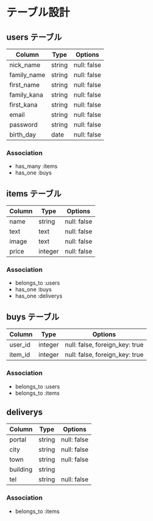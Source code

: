 # テーブル設計

## users テーブル

| Column      | Type   | Options     |
|-------------|--------|-------------|
| nick_name   | string | null: false |
| family_name | string | null: false |
| first_name  | string | null: false |
| family_kana | string | null: false |
| first_kana  | string | null: false |
| email       | string | null: false |
| password    | string | null: false |
| birth_day   | date   | null: false |

### Association
- has_many :items
- has_one :buys


## items テーブル
| Column         | Type    | Options                        |
|----------------|---------|--------------------------------|
| name           | string  | null: false                    |
| text           | text    | null: false                    |
| image          | text    | null: false                    |
| price          | integer | null: false                    |

### Association
- belongs_to :users
- has_one    :buys
- has_one    :deliverys


## buys テーブル
| Column    | Type    | Options                        |
|-----------|---------|--------------------------------|
| user_id   | integer | null: false, foreign_key: true |
| item_id   | integer | null: false, foreign_key: true |

### Association
- belongs_to :users
- belongs_to :items


## deliverys
| Column     | Type    | Options                        |
|------------|---------|--------------------------------|
| portal     | string  | null: false                    |
| city       | string  | null: false                    |
| town       | string  | null: false                    |
| building   | string  |                                |
| tel        | string  | null: false                    |

### Association
- belongs_to :items
